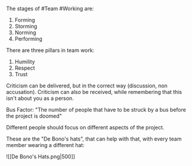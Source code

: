 The stages of #Team #Working are:
1) Forming
2) Storming
3) Norming
4) Performing

There are three pillars in team work:
1) Humility
2) Respect
3) Trust

Criticism can be delivered, but in the correct way (discussion, non accusation).
Criticism can also be received, while remembering that this isn't about you as a person.

Bus Factor: "The number of people that have to be struck by a bus before the project is doomed"

Different people should focus on different aspects of the project.

These are the "De Bono's hats", that can help with that, with every team member wearing a different hat:

![[De Bono's Hats.png|500]]